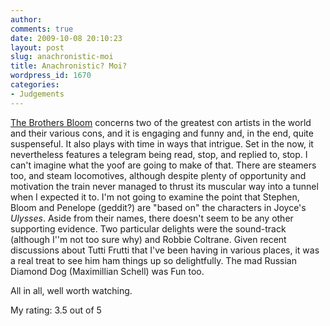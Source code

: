 ```yaml
---
author:
comments: true
date: 2009-10-08 20:10:23
layout: post
slug: anachronistic-moi
title: Anachronistic? Moi?
wordpress_id: 1670
categories:
- Judgements
---
```


[The Brothers Bloom](http://www.imdb.com/title/tt0844286/) concerns two of the greatest con artists in the world and their various cons, and it is engaging and funny and, in the end, quite suspenseful. It also plays with time in ways that intrigue. Set in the now, it nevertheless features a telegram being read, stop, and replied to, stop. I can't imagine what the yoof are going to make of that. There are steamers too, and steam locomotives, although despite plenty of opportunity and motivation the train never managed to thrust its muscular way into a tunnel when I expected it to. I'm not going to examine the point that Stephen, Bloom and Penelope (geddit?) are "based on" the characters in Joyce's _Ulysses_. Aside from their names, there doesn't seem to be any other supporting evidence. Two particular delights were the sound-track (although I''m not too sure why) and Robbie Coltrane. Given recent discussions about Tutti Frutti that I've been having in various places, it was a real treat to see him ham things up so delightfully. The mad Russian Diamond Dog (Maximillian Schell) was Fun too.

All in all, well worth watching.


My rating: 3.5 out of 5


